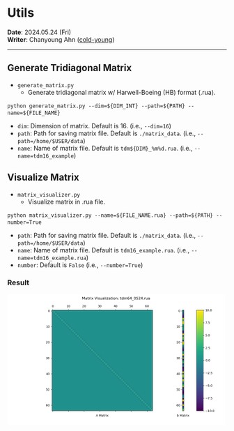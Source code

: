 # Utils
**Date**: 2024.05.24 (Fri) <br>
**Writer**: Chanyoung Ahn ([cold-young](https://github.com/cold-young))

___

## Generate Tridiagonal Matrix
- `generate_matrix.py`
  - Generate tridiagonal matrix w/ Harwell-Boeing (HB) format (.rua).
  
```shell
python generate_matrix.py --dim=${DIM_INT} --path=${PATH} --name=${FILE_NAME}
```
- `dim`: Dimension of matrix. Default is 16. (i.e., `--dim=16`)
- `path`: Path for saving matrix file. Default is `./matrix_data`. (i.e., `--path=/home/$USER/data`)
- `name`: Name of matrix file. Default is `tdm${DIM}_%m%d.rua`. (i.e., `--name=tdm16_example`)

## Visualize Matrix 
- `matrix_visualizer.py`
  - Visualize matrix in .rua file.
  
```shell
python matrix_visualizer.py --name=${FILE_NAME.rua} --path=${PATH} --number=True
```
- `path`: Path for saving matrix file. Default is `./matrix_data`. (i.e., `--path=/home/$USER/data`)
- `name`: Name of matrix file. Default is `tdm16_example.rua`. (i.e., `--name=tdm16_example.rua`)
- `number`: Default is `False` (i.e., `--number=True`)

### Result
<img src="../../img/HPC_util_01.png" height=300>

<!-- <img src="../../img/HPC_util_02.png" height=300>

## Test matrix w/ superlu_dist (experimental)
### 16 dim
<img src="../../img/240524_superlu_16dim.png" height=500>

### 20 dim
<img src="../../img/240524_superlu_20dim.png" height=500>

### 1000 dim
<img src="../../img/240524_superlu_1000dim.png" height=300> -->

